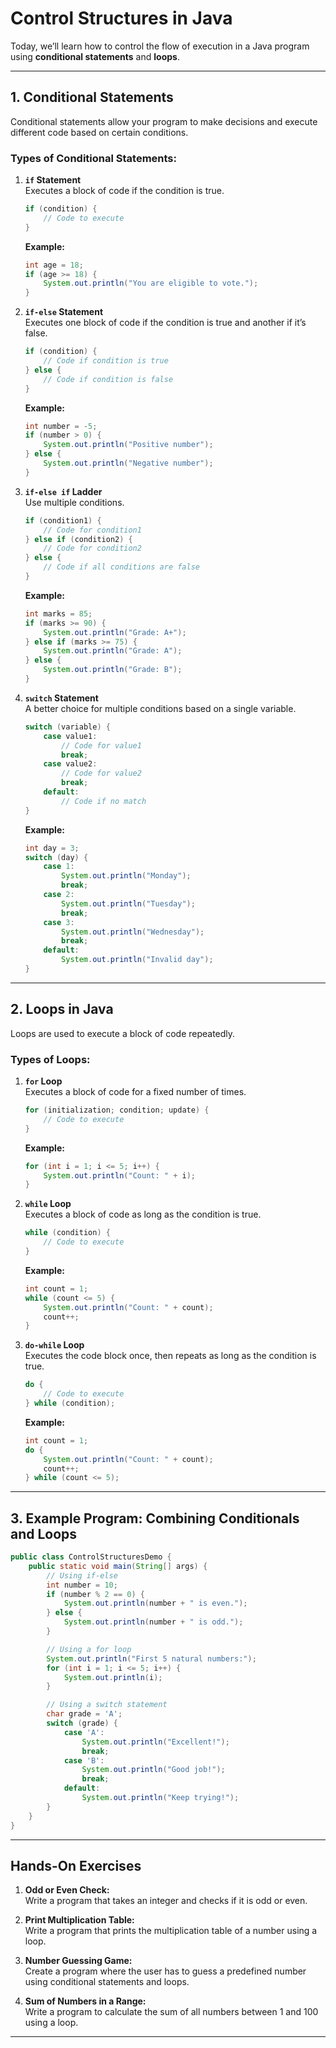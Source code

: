 # **Control Structures in Java**

Today, we’ll learn how to control the flow of execution in a Java program using **conditional statements** and **loops**.

---

## **1. Conditional Statements**

Conditional statements allow your program to make decisions and execute different code based on certain conditions.

### **Types of Conditional Statements**:

1. **`if` Statement**  
   Executes a block of code if the condition is true.

   ```java
   if (condition) {
       // Code to execute
   }
   ```

   **Example:**

   ```java
   int age = 18;
   if (age >= 18) {
       System.out.println("You are eligible to vote.");
   }
   ```

2. **`if-else` Statement**  
   Executes one block of code if the condition is true and another if it’s false.

   ```java
   if (condition) {
       // Code if condition is true
   } else {
       // Code if condition is false
   }
   ```

   **Example:**

   ```java
   int number = -5;
   if (number > 0) {
       System.out.println("Positive number");
   } else {
       System.out.println("Negative number");
   }
   ```

3. **`if-else if` Ladder**  
   Use multiple conditions.

   ```java
   if (condition1) {
       // Code for condition1
   } else if (condition2) {
       // Code for condition2
   } else {
       // Code if all conditions are false
   }
   ```

   **Example:**

   ```java
   int marks = 85;
   if (marks >= 90) {
       System.out.println("Grade: A+");
   } else if (marks >= 75) {
       System.out.println("Grade: A");
   } else {
       System.out.println("Grade: B");
   }
   ```

4. **`switch` Statement**  
   A better choice for multiple conditions based on a single variable.

   ```java
   switch (variable) {
       case value1:
           // Code for value1
           break;
       case value2:
           // Code for value2
           break;
       default:
           // Code if no match
   }
   ```

   **Example:**

   ```java
   int day = 3;
   switch (day) {
       case 1:
           System.out.println("Monday");
           break;
       case 2:
           System.out.println("Tuesday");
           break;
       case 3:
           System.out.println("Wednesday");
           break;
       default:
           System.out.println("Invalid day");
   }
   ```

---

## **2. Loops in Java**

Loops are used to execute a block of code repeatedly.

### **Types of Loops**:

1. **`for` Loop**  
   Executes a block of code for a fixed number of times.

   ```java
   for (initialization; condition; update) {
       // Code to execute
   }
   ```

   **Example:**

   ```java
   for (int i = 1; i <= 5; i++) {
       System.out.println("Count: " + i);
   }
   ```

2. **`while` Loop**  
   Executes a block of code as long as the condition is true.

   ```java
   while (condition) {
       // Code to execute
   }
   ```

   **Example:**

   ```java
   int count = 1;
   while (count <= 5) {
       System.out.println("Count: " + count);
       count++;
   }
   ```

3. **`do-while` Loop**  
   Executes the code block once, then repeats as long as the condition is true.

   ```java
   do {
       // Code to execute
   } while (condition);
   ```

   **Example:**

   ```java
   int count = 1;
   do {
       System.out.println("Count: " + count);
       count++;
   } while (count <= 5);
   ```

---

## **3. Example Program: Combining Conditionals and Loops**

```java
public class ControlStructuresDemo {
    public static void main(String[] args) {
        // Using if-else
        int number = 10;
        if (number % 2 == 0) {
            System.out.println(number + " is even.");
        } else {
            System.out.println(number + " is odd.");
        }

        // Using a for loop
        System.out.println("First 5 natural numbers:");
        for (int i = 1; i <= 5; i++) {
            System.out.println(i);
        }

        // Using a switch statement
        char grade = 'A';
        switch (grade) {
            case 'A':
                System.out.println("Excellent!");
                break;
            case 'B':
                System.out.println("Good job!");
                break;
            default:
                System.out.println("Keep trying!");
        }
    }
}
```

---

## **Hands-On Exercises**

1. **Odd or Even Check:**  
   Write a program that takes an integer and checks if it is odd or even.

2. **Print Multiplication Table:**  
   Write a program that prints the multiplication table of a number using a loop.

3. **Number Guessing Game:**  
   Create a program where the user has to guess a predefined number using conditional statements and loops.

4. **Sum of Numbers in a Range:**  
   Write a program to calculate the sum of all numbers between 1 and 100 using a loop.

---
